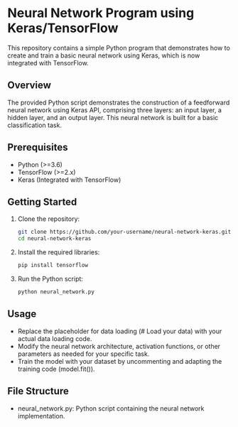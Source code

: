 # Neural Network Program using Keras/TensorFlow

This repository contains a simple Python program that demonstrates how to create and train a basic neural network using Keras, which is now integrated with TensorFlow.

## Overview

The provided Python script demonstrates the construction of a feedforward neural network using Keras API, comprising three layers: an input layer, a hidden layer, and an output layer. This neural network is built for a basic classification task.

## Prerequisites

- Python (>=3.6)
- TensorFlow (>=2.x)
- Keras (Integrated with TensorFlow)

## Getting Started

1. Clone the repository:

   ```bash
   git clone https://github.com/your-username/neural-network-keras.git
   cd neural-network-keras

1. Install the required libraries:

   ```bash
   pip install tensorflow

1. Run the Python script:

   ```bash
   python neural_network.py

## Usage

- Replace the placeholder for data loading (# Load your data) with your actual data loading code.
- Modify the neural network architecture, activation functions, or other parameters as needed for your specific task.
- Train the model with your dataset by uncommenting and adapting the training code (model.fit()).

## File Structure
- neural_network.py: Python script containing the neural network implementation.


